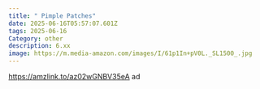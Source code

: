 ```yaml
---
title: " Pimple Patches"
date: 2025-06-16T05:57:07.601Z
tags: 2025-06-16
Category: other
description: 6.xx
image: https://m.media-amazon.com/images/I/61p1In+pV0L._SL1500_.jpg
---
```

https://amzlink.to/az02wGNBV35eA   ad